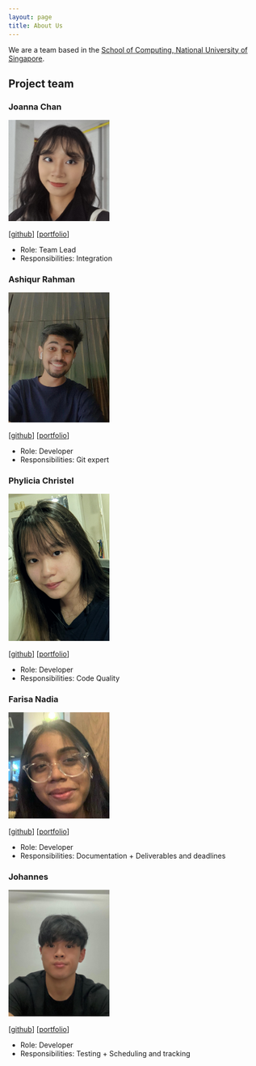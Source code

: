 ```yaml
---
layout: page
title: About Us
---
```


We are a team based in the [School of Computing, National University of Singapore](http://www.comp.nus.edu.sg).

## Project team

### Joanna Chan

<img src="images/cfyjoanna.png" width="200px">

[[github](http://github.com/cfyjoanna)]
[[portfolio](team/cfyjoanna.md)]

* Role: Team Lead
* Responsibilities: Integration

### Ashiqur Rahman

<img src="images/ashiqurrah.png" width="200px">

[[github](https://github.com/ashiqurrah)]
[[portfolio](team/ashiqurrah.md)]

* Role: Developer
* Responsibilities: Git expert

### Phylicia Christel

<img src="images/phyliciachristel.png" width="200px">

[[github](http://github.com/phyliciachristel)] 
[[portfolio](team/phyliciachristel.md)]

* Role: Developer
* Responsibilities: Code Quality

### Farisa Nadia

<img src="images/farisanadia.png" width="200px">

[[github](http://github.com/farisanadia)]
[[portfolio](team/farisanadia.md)]

* Role: Developer
* Responsibilities: Documentation + Deliverables and deadlines

### Johannes

<img src="images/jwdavis0200.png" width="200px">

[[github](http://github.com/jwdavis0200)]
[[portfolio](team/jwdavis0200.md)]

* Role: Developer
* Responsibilities: Testing + Scheduling and tracking